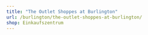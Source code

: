 ```yaml
---
title: "The Outlet Shoppes at Burlington"
url: /burlington/the-outlet-shoppes-at-burlington/
shop: Einkaufszentrum
---
```


